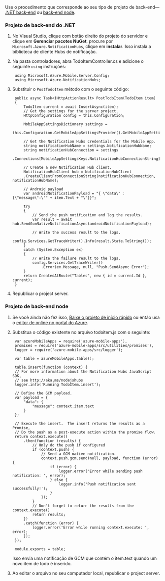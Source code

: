 Use o procedimento que corresponde ao seu tipo de projeto de back-end&mdash; [.NET back-end](#dotnet) ou [back-end node](#nodejs).

### <a name="dotnet"></a>Projeto de back-end do .NET

1. No Visual Studio, clique com botão direito do projeto do servidor e clique em **Gerenciar pacotes NuGet**, procure por `Microsoft.Azure.NotificationHubs`, clique em **instalar**. Isso instala a biblioteca de cliente Hubs de notificação.

2. Na pasta controladores, abra TodoItemController.cs e adicione o seguinte `using` instruções:

        using Microsoft.Azure.Mobile.Server.Config;
        using Microsoft.Azure.NotificationHubs;

3. Substituir o `PostTodoItem` método com o seguinte código:  

      
        public async Task<IHttpActionResult> PostTodoItem(TodoItem item)
        {
            TodoItem current = await InsertAsync(item);
            // Get the settings for the server project.
            HttpConfiguration config = this.Configuration;

            MobileAppSettingsDictionary settings = 
                this.Configuration.GetMobileAppSettingsProvider().GetMobileAppSettings();

            // Get the Notification Hubs credentials for the Mobile App.
            string notificationHubName = settings.NotificationHubName;
            string notificationHubConnection = settings
                .Connections[MobileAppSettingsKeys.NotificationHubConnectionString].ConnectionString;

            // Create a new Notification Hub client.
            NotificationHubClient hub = NotificationHubClient
            .CreateClientFromConnectionString(notificationHubConnection, notificationHubName);

            // Android payload
            var androidNotificationPayload = "{ \"data\" : {\"message\":\"" + item.Text + "\"}}";

            try
            {
                // Send the push notification and log the results.
                var result = await hub.SendGcmNativeNotificationAsync(androidNotificationPayload);

                // Write the success result to the logs.
                config.Services.GetTraceWriter().Info(result.State.ToString());
            }
            catch (System.Exception ex)
            {
                // Write the failure result to the logs.
                config.Services.GetTraceWriter()
                    .Error(ex.Message, null, "Push.SendAsync Error");
            }
            return CreatedAtRoute("Tables", new { id = current.Id }, current);
        }

4. Republicar o project server.

### <a name="nodejs"></a>Projeto de back-end node

1. Se você ainda não fez isso, [Baixe o projeto de início rápido](app-service-mobile-node-backend-how-to-use-server-sdk.md#download-quickstart) ou então usa o [editor de online no portal do Azure](app-service-mobile-node-backend-how-to-use-server-sdk.md#online-editor).
 
1. Substitua o código existente no arquivo todoitem.js com o seguinte:

        var azureMobileApps = require('azure-mobile-apps'),
        promises = require('azure-mobile-apps/src/utilities/promises'),
        logger = require('azure-mobile-apps/src/logger');
        
        var table = azureMobileApps.table();
        
        table.insert(function (context) {
        // For more information about the Notification Hubs JavaScript SDK, 
        // see http://aka.ms/nodejshubs
        logger.info('Running TodoItem.insert');
        
        // Define the GCM payload.
        var payload = {
            "data": {
                "message": context.item.text
            }
        };   
        
        // Execute the insert.  The insert returns the results as a Promise,
        // Do the push as a post-execute action within the promise flow.
        return context.execute()
            .then(function (results) {
                // Only do the push if configured
                if (context.push) {
                    // Send a GCM native notification.
                    context.push.gcm.send(null, payload, function (error) {
                        if (error) {
                            logger.error('Error while sending push notification: ', error);
                        } else {
                            logger.info('Push notification sent successfully!');
                        }
                    });
                }
                // Don't forget to return the results from the context.execute()
                return results;
            })
            .catch(function (error) {
                logger.error('Error while running context.execute: ', error);
            });
        });
        
        module.exports = table;  

    Isso envia uma notificação de GCM que contém o item.text quando um novo item de todo é inserido. 

2. Ao editar o arquivo no seu computador local, republicar o project server. 
